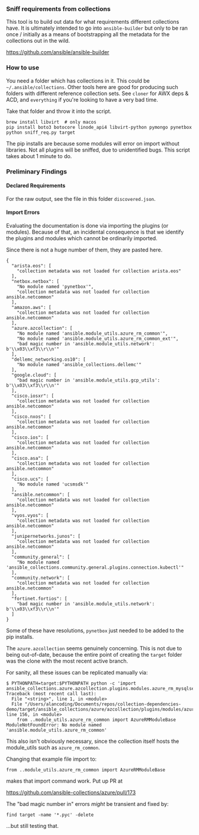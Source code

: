 ### Sniff requirements from collections

This tool is to build out data for what requirements different collections
have. It is ultimately intended to go into `ansible-builder` but only
to be ran once / initially as a means of bootstrapping all the metadata
for the collections out in the wild.

https://github.com/ansible/ansible-builder

### How to use

You need a folder which has collections in it. This could be `~/.ansible/collections`.
Other tools here are good for producing such folders with different reference
collection sets. See `cloner` for AWX deps & ACD, and `everything` if you're looking
to have a very bad time.

Take that folder and throw it into the script.

```
brew install libvirt  # only macos
pip install boto3 botocore linode_api4 libvirt-python pymongo pynetbox
python sniff_req.py target
```

The pip installs are because some modules will error on import without libraries.
Not all plugins will be sniffed, due to unidentified bugs.
This script takes about 1 minute to do.

### Preliminary Findings

#### Declared Requirements

For the raw output, see the file in this folder `discovered.json`.

#### Import Errors

Evaluating the documentation is done via importing the plugins (or modules).
Because of that, an incidental consequence is that we identify the plugins
and modules which cannot be ordinarily imported.

Since there is not a huge number of them, they are pasted here.

```
{
  "arista.eos": [
    "collection metadata was not loaded for collection arista.eos"
  ],
  "netbox.netbox": [
    "No module named 'pynetbox'",
    "collection metadata was not loaded for collection ansible.netcommon"
  ],
  "amazon.aws": [
    "collection metadata was not loaded for collection ansible.netcommon"
  ],
  "azure.azcollection": [
    "No module named 'ansible.module_utils.azure_rm_common'",
    "No module named 'ansible.module_utils.azure_rm_common_ext'",
    "bad magic number in 'ansible.module_utils.network': b'\\x03\\xf3\\r\\n'"
  ],
  "dellemc_networking.os10": [
    "No module named 'ansible_collections.dellemc'"
  ],
  "google.cloud": [
    "bad magic number in 'ansible.module_utils.gcp_utils': b'\\x03\\xf3\\r\\n'"
  ],
  "cisco.iosxr": [
    "collection metadata was not loaded for collection ansible.netcommon"
  ],
  "cisco.nxos": [
    "collection metadata was not loaded for collection ansible.netcommon"
  ],
  "cisco.ios": [
    "collection metadata was not loaded for collection ansible.netcommon"
  ],
  "cisco.asa": [
    "collection metadata was not loaded for collection ansible.netcommon"
  ],
  "cisco.ucs": [
    "No module named 'ucsmsdk'"
  ],
  "ansible.netcommon": [
    "collection metadata was not loaded for collection ansible.netcommon"
  ],
  "vyos.vyos": [
    "collection metadata was not loaded for collection ansible.netcommon"
  ],
  "junipernetworks.junos": [
    "collection metadata was not loaded for collection ansible.netcommon"
  ],
  "community.general": [
    "No module named 'ansible_collections.community.general.plugins.connection.kubectl'"
  ],
  "community.network": [
    "collection metadata was not loaded for collection ansible.netcommon"
  ],
  "fortinet.fortios": [
    "bad magic number in 'ansible.module_utils.network': b'\\x03\\xf3\\r\\n'"
  ]
}
```

Some of these have resolutions, `pynetbox` just needed to be added to the
pip installs.

The `azure.azcollection` seems genuinely concerning.
This is not due to being out-of-date, because the entire point of creating
the `target` folder was the clone with the most recent active branch.

For sanity, all these issues can be replicated manually via:

```
$ PYTHONPATH=target:$PYTHONPATH python -c 'import ansible_collections.azure.azcollection.plugins.modules.azure_rm_mysqlserver_info'
Traceback (most recent call last):
  File "<string>", line 1, in <module>
  File "/Users/alancoding/Documents/repos/collection-dependencies-demo/target/ansible_collections/azure/azcollection/plugins/modules/azure_rm_mysqlserver_info.py", line 156, in <module>
    from ..module_utils.azure_rm_common import AzureRMModuleBase
ModuleNotFoundError: No module named 'ansible.module_utils.azure_rm_common'
```

This also isn't obviously necessary, since the collection itself hosts the
module_utils such as `azure_rm_common`.

Changing that example file import to:

```
from ..module_utils.azure_rm_common import AzureRMModuleBase
```

makes that import command work. Put up PR at

https://github.com/ansible-collections/azure/pull/173

The "bad magic number in" errors _might_ be transient and fixed by:

```
find target -name '*.pyc' -delete
```

...but still testing that.
